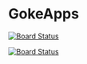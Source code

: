 # GokeApps


[![Board Status](https://dev.azure.com/gokeladokun/57a71761-70a5-4402-989f-79543236ab3c/db7ec538-8a26-47e1-8f0b-3bc2844fd3b3/_apis/work/boardbadge/7db01fb0-2f58-4cd0-9645-8c3ea164fbde)](https://dev.azure.com/gokeladokun/57a71761-70a5-4402-989f-79543236ab3c/_boards/board/t/db7ec538-8a26-47e1-8f0b-3bc2844fd3b3/Stories/)

[![Board Status](https://dev.azure.com/gokeladokun/57a71761-70a5-4402-989f-79543236ab3c/db7ec538-8a26-47e1-8f0b-3bc2844fd3b3/_apis/work/boardbadge/7db01fb0-2f58-4cd0-9645-8c3ea164fbde?columnOptions=1)](https://dev.azure.com/gokeladokun/57a71761-70a5-4402-989f-79543236ab3c/_boards/board/t/db7ec538-8a26-47e1-8f0b-3bc2844fd3b3/Stories/)

